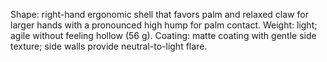 Shape: right-hand ergonomic shell that favors palm and relaxed claw for larger hands with a pronounced high hump for palm contact.
Weight: light; agile without feeling hollow (56 g).
Coating: matte coating with gentle side texture; side walls provide neutral-to-light flare.
